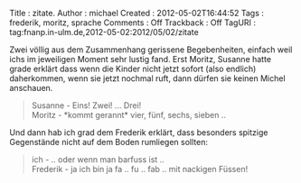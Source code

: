 Title     : zitate.
Author    : michael
Created   : 2012-05-02T16:44:52
Tags      : frederik, moritz, sprache
Comments  : Off
Trackback : Off
TagURI    : tag:fnanp.in-ulm.de,2012-05-02:2012/05/02/zitate

Zwei völlig aus dem Zusammenhang gerissene Begebenheiten, einfach weil ichs im
jeweiligen Moment sehr lustig fand. Erst Moritz, Susanne hatte grade erklärt
dass wenn die Kinder nicht jetzt sofort (also endlich) daherkommen, wenn sie
jetzt nochmal ruft, dann dürfen sie keinen Michel anschauen.

> Susanne - Eins! Zwei! ... Drei!  
> Moritz - \*kommt gerannt\* vier, fünf, sechs, sieben ..

Und dann hab ich grad dem Frederik erklärt, dass besonders spitzige
Gegenstände nicht auf dem Boden rumliegen sollten:
> ich - .. oder wenn man barfuss ist ..  
> Frederik - ja ich bin ja fa .. fu .. fab .. mit nackigen Füssen!
